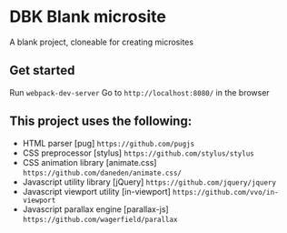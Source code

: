 # DBK Blank microsite
A blank project, cloneable for creating microsites

## Get started

Run `webpack-dev-server`
Go to `http://localhost:8080/` in the browser

## This project uses the following:

* HTML parser [pug] `https://github.com/pugjs`
* CSS preprocessor [stylus] `https://github.com/stylus/stylus`
* CSS animation library [animate.css] `https://github.com/daneden/animate.css/`
* Javascript utility library [jQuery] `https://github.com/jquery/jquery`
* Javascript viewport utility [in-viewport] `https://github.com/vvo/in-viewport`
* Javascript parallax engine [parallax-js] `https://github.com/wagerfield/parallax`
